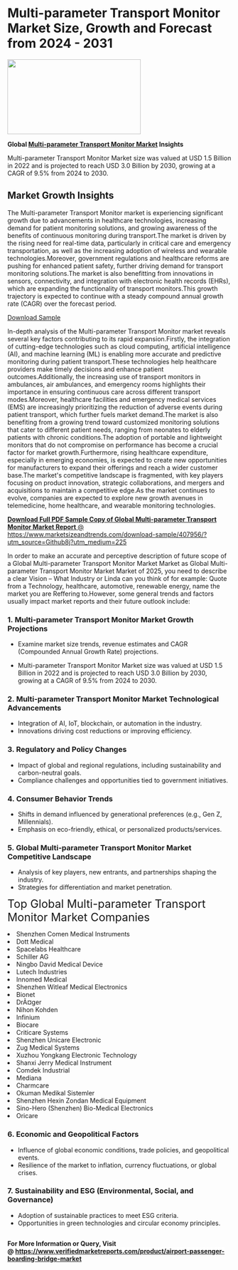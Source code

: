 <H1>Multi-parameter Transport Monitor Market Size, Growth and Forecast from 2024 - 2031</H1><img class="aligncenter size-medium wp-image-584254" src="https://thirdeyenews.in/wp-content/uploads/2024/09/Global-Market-Research-300x168.jpeg" alt="" width="300" height="168" /><p><strong>Global&nbsp;<a href="https://www.marketsizeandtrends.com/download-sample/407956/?utm_source=Github8j?utm_medium=225">Multi-parameter Transport Monitor Market</a> Insights</strong></p><p>Multi-parameter Transport Monitor Market size was valued at USD 1.5 Billion in 2022 and is projected to reach USD 3.0 Billion by 2030, growing at a CAGR of 9.5% from 2024 to 2030.</p><p><h2>Market Growth Insights</h2> <p>The Multi-parameter Transport Monitor market is experiencing significant growth due to advancements in healthcare technologies, increasing demand for patient monitoring solutions, and growing awareness of the benefits of continuous monitoring during transport.The market is driven by the rising need for real-time data, particularly in critical care and emergency transportation, as well as the increasing adoption of wireless and wearable technologies.Moreover, government regulations and healthcare reforms are pushing for enhanced patient safety, further driving demand for transport monitoring solutions.The market is also benefitting from innovations in sensors, connectivity, and integration with electronic health records (EHRs), which are expanding the functionality of transport monitors.This growth trajectory is expected to continue with a steady compound annual growth rate (CAGR) over the forecast period.</p> <p><a href="#">Download Sample</a></p> <p>In-depth analysis of the Multi-parameter Transport Monitor market reveals several key factors contributing to its rapid expansion.Firstly, the integration of cutting-edge technologies such as cloud computing, artificial intelligence (AI), and machine learning (ML) is enabling more accurate and predictive monitoring during patient transport.These technologies help healthcare providers make timely decisions and enhance patient outcomes.Additionally, the increasing use of transport monitors in ambulances, air ambulances, and emergency rooms highlights their importance in ensuring continuous care across different transport modes.Moreover, healthcare facilities and emergency medical services (EMS) are increasingly prioritizing the reduction of adverse events during patient transport, which further fuels market demand.The market is also benefiting from a growing trend toward customized monitoring solutions that cater to different patient needs, ranging from neonates to elderly patients with chronic conditions.The adoption of portable and lightweight monitors that do not compromise on performance has become a crucial factor for market growth.Furthermore, rising healthcare expenditure, especially in emerging economies, is expected to create new opportunities for manufacturers to expand their offerings and reach a wider customer base.The market's competitive landscape is fragmented, with key players focusing on product innovation, strategic collaborations, and mergers and acquisitions to maintain a competitive edge.As the market continues to evolve, companies are expected to explore new growth avenues in telemedicine, home healthcare, and wearable monitoring technologies.<p><a href="#"></p><p><span class=""><strong>Download Full PDF Sample Copy of Global Multi-parameter Transport Monitor Market Report</strong> @ <a href="https://www.marketsizeandtrends.com/download-sample/407956/?utm_source=Github8j?utm_medium=225" target="_blank">https://www.marketsizeandtrends.com/download-sample/407956/?utm_source=Github8j?utm_medium=225</a></span></p><p>In order to make an accurate and perceptive description of future scope of a Global&nbsp;Multi-parameter Transport Monitor Market Market as Global&nbsp;Multi-parameter Transport Monitor Market Market of 2025, you need to describe a clear Vision &ndash; What Industry or Linda can you think of for example: Quote from a Technology, healthcare, automotive, renewable energy, name the market you are Reffering to.However, some general trends and factors usually impact market reports and their future outlook include:</p><h3>1.&nbsp;<strong>Multi-parameter Transport Monitor Market Growth Projections</strong></h3><ul><li>Examine market size trends, revenue estimates and CAGR (Compounded Annual Growth Rate) projections.</li><li><p>Multi-parameter Transport Monitor Market size was valued at USD 1.5 Billion in 2022 and is projected to reach USD 3.0 Billion by 2030, growing at a CAGR of 9.5% from 2024 to 2030.</p></li></ul><h3>2.&nbsp;<strong>Multi-parameter Transport Monitor Market Technological Advancements</strong></h3><ul><li>Integration of AI, IoT, blockchain, or automation in the industry.</li><li>Innovations driving cost reductions or improving efficiency.</li></ul><h3>3.&nbsp;<strong>Regulatory and Policy Changes</strong></h3><ul><li>Impact of global and regional regulations, including sustainability and carbon-neutral goals.</li><li>Compliance challenges and opportunities tied to government initiatives.</li></ul><h3>4.&nbsp;<strong>Consumer Behavior Trends</strong></h3><ul><li>Shifts in demand influenced by generational preferences (e.g., Gen Z, Millennials).</li><li>Emphasis on eco-friendly, ethical, or personalized products/services.</li></ul><h3>5.&nbsp;<strong>Global Multi-parameter Transport Monitor Market Competitive Landscape</strong></h3><ul><li>Analysis of key players, new entrants, and partnerships shaping the industry.</li><li>Strategies for differentiation and market penetration.</li></ul><p data-pm-slice="1 1 []"><span style="color: inherit; font-family: inherit; font-size: 25px;">Top Global Multi-parameter Transport Monitor Market Companies</span></p><div class="" data-test-id=""><p><li>Shenzhen Comen Medical Instruments</li><li> Dott Medical</li><li> Spacelabs Healthcare</li><li> Schiller AG</li><li> Ningbo David Medical Device</li><li> Lutech Industries</li><li> Innomed Medical</li><li> Shenzhen Witleaf Medical Electronics</li><li> Bionet</li><li> DrÃ¤ger</li><li> Nihon Kohden</li><li> Infinium</li><li> Biocare</li><li> Criticare Systems</li><li> Shenzhen Unicare Electronic</li><li> Zug Medical Systems</li><li> Xuzhou Yongkang Electronic Technology</li><li> Shanxi Jerry Medical Instrument</li><li> Comdek Industrial</li><li> Mediana</li><li> Charmcare</li><li> Okuman Medikal Sistemler</li><li> Shenzhen Hexin Zondan Medical Equipment</li><li> Sino-Hero (Shenzhen) Bio-Medical Electronics</li><li> Oricare</li></p></div><h3>6.&nbsp;<strong>Economic and Geopolitical Factors</strong></h3><ul><li>Influence of global economic conditions, trade policies, and geopolitical events.</li><li>Resilience of the market to inflation, currency fluctuations, or global crises.</li></ul><h3>7.&nbsp;<strong>Sustainability and ESG (Environmental, Social, and Governance)</strong></h3><ul><li>Adoption of sustainable practices to meet ESG criteria.</li><li>Opportunities in green technologies and circular economy principles.</li></ul><h2><strong style="font-size: 14px;">For More Information or Query, Visit @&nbsp;</strong><a style="background-color: #ffffff; font-size: 14px;" href="https://www.marketsizeandtrends.com/report/multi-parameter-transport-monitor-market/" target="_blank">https://www.verifiedmarketreports.com/product/airport-passenger-boarding-bridge-market</a></h2>